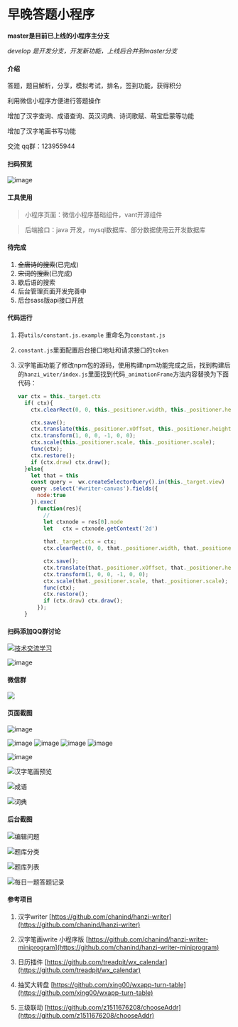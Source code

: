 # 早晚答题小程序

**master是目前已上线的小程序主分支**

*develop 是开发分支，开发新功能，上线后合并到master分支* 

#### 介绍
答题，题目解析，分享，模拟考试，排名，签到功能，获得积分

利用微信小程序方便进行答题操作

增加了汉字查询、成语查询、英汉词典、诗词歌赋、萌宝启蒙等功能

增加了汉字笔画书写功能

交流 qq群：123955944


#### 扫码预览

![image](screenshot/zaowanda.jpg)

#### 工具使用

> 小程序页面：微信小程序基础组件，vant开源组件

> 后端接口：java 开发，mysql数据库、部分数据使用云开发数据库

#### 待完成

1. ~~全唐诗的搜索~~(已完成)
2. ~~宋词的搜索~~(已完成)
3. 歇后语的搜索
4. 后台管理页面开发完善中
5. 后台sass版api接口开放

#### 代码运行

1. 将`utils/constant.js.example` 重命名为`constant.js`

2. `constant.js`里面配置后台接口地址和请求接口的`token`

3. 汉字笔画功能了修改npm包的源码，使用构建npm功能完成之后，找到构建后的`hanzi_witer/index.js`里面找到代码`_animationFrame`方法内容替换为下面代码：

   ```javascript
   var ctx = this._target.ctx
     if( ctx){
       ctx.clearRect(0, 0, this._positioner.width, this._positioner.height);
   
       ctx.save();
       ctx.translate(this._positioner.xOffset, this._positioner.height - this._positioner.yOffset);
       ctx.transform(1, 0, 0, -1, 0, 0);
       ctx.scale(this._positioner.scale, this._positioner.scale);
       func(ctx);
       ctx.restore();
       if (ctx.draw) ctx.draw();
     }else{
       let that = this
       const query =  wx.createSelectorQuery().in(this._target.view)
       query .select('#writer-canvas').fields({
         node:true
       }).exec(
         function(res){
           //
           let ctxnode = res[0].node
           let   ctx = ctxnode.getContext('2d')
           
           that._target.ctx = ctx;
           ctx.clearRect(0, 0, that._positioner.width, that._positioner.height);
   
           ctx.save();
           ctx.translate(that._positioner.xOffset, that._positioner.height - that._positioner.yOffset);
           ctx.transform(1, 0, 0, -1, 0, 0);
           ctx.scale(that._positioner.scale, that._positioner.scale);
           func(ctx);
           ctx.restore();
           if (ctx.draw) ctx.draw();
         });
     }
   ```

   

#### 扫码添加QQ群讨论

<a target="_blank" href="https://qm.qq.com/cgi-bin/qm/qr?k=oH2Uv8YJ5URz81DsRK-cZ-BpONQM6BRg&jump_from=webapi"><img border="0" src="http://pub.idqqimg.com/wpa/images/group.png" alt="技术交流学习" title="技术交流学习"></a>



![image](screenshot/3.png)

#### 微信群

![](screenshot/4.png)

#### 页面截图

![image](screenshot/question.png)

![image](screenshot/2.jpg)
![image](screenshot/5.jpg)
![image](screenshot/7.jpg)
![image](screenshot/more.png)

![image](screenshot/10.jpg)

![汉字笔画预览](screenshot/preview.gif)

![成语](screenshot/idiom.jpg)

![词典](screenshot/eng_dict.jpg)

#### 后台截图

![编辑问题](screenshot/admin-1.png)



![题库分类](screenshot/admin-2.png)

![题库列表](screenshot/admin-3.png)

![每日一题答题记录](screenshot/admin-4.png)

#### 参考项目

1. 汉字writer [https://github.com/chanind/hanzi-writer](https://github.com/chanind/hanzi-writer)
2. 汉字笔画write 小程序版 [https://github.com/chanind/hanzi-writer-miniprogram](https://github.com/chanind/hanzi-writer-miniprogram)

3. 日历插件 [https://github.com/treadpit/wx_calendar](https://github.com/treadpit/wx_calendar)
4. 抽奖大转盘 [https://github.com/xing00/wxapp-turn-table](https://github.com/xing00/wxapp-turn-table)

5. 三级联动 [https://github.com/z1511676208/chooseAddr](https://github.com/z1511676208/chooseAddr)